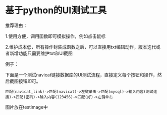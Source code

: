 # 基于python的UI测试工具

推荐理由：

1.使用方便，调用函数即可模拟操作，例如点击鼠标

2.维护成本低，所有操作封装成函数之后，可以直接用txt编辑动作，版本迭代或者新增功能只需要维护txt和UI截图

例子：

下面是一个测试navicat链接数据库的UI测试流程，直接定义每个按钮和操作，然后截图按钮即可。

```
匹配(navicat_link)->匹配(navicat)->左键单击->匹配(mysql)->输入内容(测试连接)->匹配(密码)->输入内容(123456)->匹配(好)->左键单击
```
图片放在testimage中


